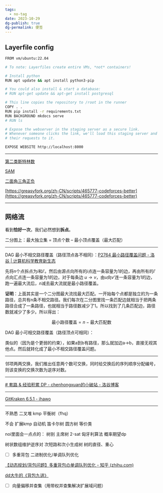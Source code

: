```yaml
---
tags:
  - no-tag
date: 2023-10-29
dg-publish: true
dg-permalink: 便签
---
```



## Layerfile config

```bash
FROM vm/ubuntu:22.04

# To note: Layerfiles create entire VMs, *not* containers!

# Install python
RUN apt update && apt install python3-pip

# You could also install & start a database:
# RUN apt-get update && apt-get install postgresql

# This line copies the repository to /root in the runner
COPY . .
RUN pip install -r requirements.txt
RUN BACKGROUND mkdocs serve
# RUN ls

# Expose the webserver in the staging server as a secure link.
# Whenever someone clicks the link, we'll load this staging server and forward
# their requests to it.

EXPOSE WEBSITE http://localhost:8000
```


---

[第二类斯特林数](https://www.cnblogs.com/chdy/p/12346704.html)

[SAM](https://www.luogu.com.cn/discuss/662994)

[二面角三角正负](https://zhuanlan.zhihu.com/p/156881503)

[https://greasyfork.org/zh-CN/scripts/465777-codeforces-better](https://greasyfork.org/zh-CN/scripts/465777-codeforces-better)

---

## 网络流

看到**恰好一次**，我们必然想到**拆点**。

二分图上：最大独立集 = 顶点个数 – 最小顶点覆盖（最大匹配）

---

DAG 最小不相交路径覆盖（路径顶点各不相同）：[P2764 最小路径覆盖问题 - 洛谷 | 计算机科学教育新生态](https://www.luogu.com.cn/problem/P2764)

先将$n$个点拆点为$i$和$i'$。然后由源点向所有的$i$点连一条容量为$1$的边，再由所有的$i'$点向汇点连一条容量为$1$的边，对于每条边 $u\rightarrow v$，由$u$向$v'$连一条容量为$1$的边，跑一遍最大流后，$n$减去最大流就是最小路径覆盖。

**证明**：上面其实是一个二分图最大流找最大匹配。一开始每个点都是独立的为一条路径，总共有n条不相交路径。我们每次在二分图里找一条匹配边就相当于把两条路径合成了一条路径，也就相当于路径数减少了1。所以找到了几条匹配边，路径数就减少了多少。所以得出：

$$
\mbox{最小路径覆盖}=n-\mbox{最大匹配数}
$$


DAG 最小可相交路径覆盖（路径顶点可相同）：

类似的（因为是个更弱的约束），如果a到b有路径，那么就加边a->b，直接无视其他点。然后就转化成了最小不相交路径覆盖问题。

---

邻项两两交换，我们推出任意两个数可交换，同时给交换后的序列顺序分配编号，则该变换的交换次数为逆序对数。

---

[# 套路 & 经验积累 DP - chenhongxuan的小破站 - 洛谷博客](https://www.luogu.com.cn/blog/sserchx/tao-lu-jing-yan-ji-lei-dp)


---

[GitKraken 6.5.1 - ihawo](https://www.ihawo.com/archives/160.html)


---



不熟悉
二叉堆
kmp
平衡树（fhq）

不会
扩展kmp
自动机
笛卡尔树
圆方树
等价类

noi里面会一点点的：
树剖
主席树
2-sat
匈牙利算法
概率期望dp


树状数组维护逆序对
次短路和次小生成树
树的直径、重心

- [ ] 多重背包 二进制优化/单调队列优化
 
 [【动态规划/背包问题】多重背包の单调队列优化 - 知乎 (zhihu.com)](https://zhuanlan.zhihu.com/p/379510583)


  [dd大牛的《背包九讲》](https://zhuanlan.zhihu.com/p/139368825)


- [ ] 向量偏移并查集（用带权并查集解决扩展域问题）







